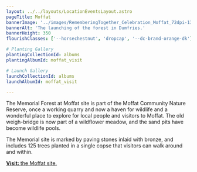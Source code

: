```yaml
---
layout: ../../layouts/LocationEventsLayout.astro
pageTitle: Moffat
bannerImage: '../images/RememberingTogether_Celebration_Moffat_72dpi-138.jpg'
bannerAlt: 'The launching of the forest in Dumfries.'
bannerHeight: 350
flourishClasses: ['--horsechestnut', 'dropcap', '--dc-brand-orange-dk']

# Planting Gallery
plantingCollectionId: albums
plantingAlbumId: moffat_visit

# Launch Gallery
launchCollectionId: albums
launchAlbumId: moffat_visit

---
```


The Memorial Forest at Moffat site is part of the Moffat Community Nature Reserve, once a working quarry and now a haven for wildlife and a wonderful place to explore for local people and visitors to Moffat. The old weigh-bridge is now part of a wildflower meadow, and the sand pits have become wildlife pools.

The Memorial site is marked by paving stones inlaid with bronze, and includes 125 trees planted in a single copse that visitors can walk around and within.

<a class="link" href='../visit/moffat'><b>Visit: </b>the Moffat site.</a>
